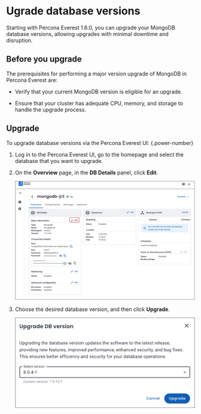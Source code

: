 # Ugrade database versions

Starting with Percona Everest 1.6.0, you can upgrade your MongoDB database versions, allowing upgrades with minimal downtime and disruption.

## Before you upgrade

The prerequisites for performing a major version upgrade of MongoDB in Percona Everest are:

- Verify that your current MongoDB version is eligible for an upgrade.

- Ensure that your cluster has adequate CPU, memory, and storage to handle the upgrade process.

## Upgrade

To upgrade database versions via the Percona Everest UI:
{.power-number}


1. Log in to the Percona Everest UI, go to the homepage and select the database that you want to upgrade. 

2. On the **Overview** page, in the **DB Details** panel, click **Edit**. 

    ![!image](../images/database_upgrade.png)


3. Choose the desired database version, and then click **Upgrade**.

    ![!image](../images/upgrade_database_versions.png)









